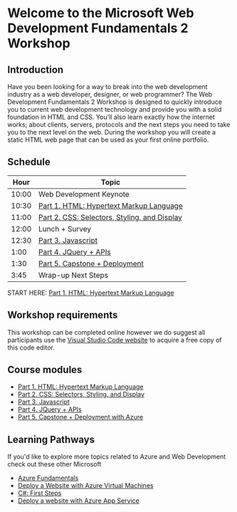 # Welcome to the Microsoft Web Development Fundamentals 2 Workshop

## Introduction

Have you been looking for a way to break into the web development industry as a web developer, designer, or web programmer? The Web Development Fundamentals 2 Workshop is designed to quickly introduce you to current web development technology and provide you with a solid foundation in HTML and CSS. You'll also learn exactly how the internet works; about clients, servers, protocols and the next steps you need to take you to the next level on the web. During the workshop you will create a static HTML web page that can be used as your first online portfolio.

## Schedule

|Hour|Topic
|---|---|
|10:00 |Web Development Keynote
|10:30 |[Part 1. HTML: Hypertext Markup Language](1_HTML)
|11:00 |[Part 2. CSS: Selectors, Styling, and Display](2_CSS_CSS3)
|12:00 |Lunch + Survey
|12:30 |[Part 3. Javascript](3_Javascript)
|1:00  |[Part 4. JQuery + APIs](4_JQuery_APIs)
|1:30  |[Part 5. Capstone + Deployment](5_Capstone_Web_Publishing)
|3:45  |Wrap-up Next Steps

START HERE: [Part 1. HTML: Hypertext Markup Language](1_HTML)

## Workshop requirements

This workshop can be completed online however we do suggest all participants use the [Visual Studio Code website](https://code.visualstudio.com/) to acquire a free copy of this code editor.

## Course modules

* [Part 1. HTML: Hypertext Markup Language](1_HTML)
* [Part 2. CSS: Selectors, Styling, and Display](2_CSS_CSS3)
* [Part 3. Javascript](3_Javascript)
* [Part 4. JQuery + APIs](4_JQuery_APIs)
* [Part 5. Capstone + Deployment with Azure](5_Capstone_Web_Publishing)

## Learning Pathways

If you'd like to explore more topics related to Azure and Web Development check out these other Microsoft

* [Azure Fundamentals](https://docs.microsoft.com/en-us/learn/paths/azure-fundamentals/)
* [Deploy a Website with Azure Virtual Machines](https://docs.microsoft.com/en-us/learn/paths/deploy-a-website-with-azure-virtual-machines/)
* [C#: First Steps](https://docs.microsoft.com/en-us/learn/paths/csharp-first-steps/)
* [Deploy a website with Azure App Service](https://docs.microsoft.com/en-us/learn/paths/deploy-a-website-with-azure-app-service/)
